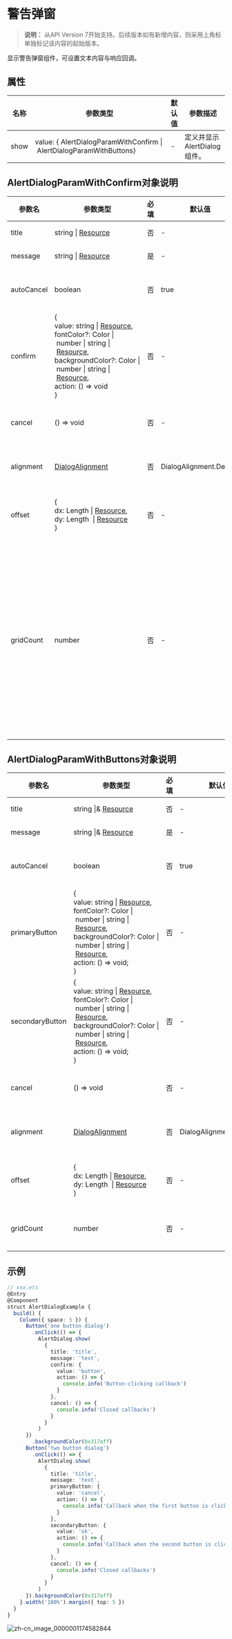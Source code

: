 # 警告弹窗

>  **说明：**
> 从API Version 7开始支持。后续版本如有新增内容，则采用上角标单独标记该内容的起始版本。


显示警告弹窗组件，可设置文本内容与响应回调。


## 属性

| 名称 | 参数类型 | 默认值 | 参数描述 |
| -------- | -------- | -------- | -------- |
| show | value:&nbsp;{&nbsp;AlertDialogParamWithConfirm&nbsp;\|&nbsp;AlertDialogParamWithButtons} | - | 定义并显示AlertDialog组件。 |

## AlertDialogParamWithConfirm对象说明
| 参数名 | 参数类型 | 必填 | 默认值 | 参数描述 |
| -------- | -------- | -------- | -------- | -------- |
| title | string&nbsp;\|&nbsp;[Resource](ts-types.md#resource) | 否 | - | 弹窗标题。 |
| message | string&nbsp;\|&nbsp;[Resource](ts-types.md#resource) | 是 | - | 弹窗内容。 |
| autoCancel | boolean | 否 | true | 点击遮障层时，是否关闭弹窗。 |
| confirm | {<br/>value:&nbsp;string&nbsp;\|&nbsp;[Resource](ts-types.md#resource),<br/>fontColor?:&nbsp;Color&nbsp;\|&nbsp;number&nbsp;\|&nbsp;string&nbsp;\|&nbsp;[Resource](ts-types.md#resource),<br/>backgroundColor?:&nbsp;Color&nbsp;\|&nbsp;number&nbsp;\|&nbsp;string&nbsp;\|&nbsp;[Resource](ts-types.md#resource),<br/>action:&nbsp;()&nbsp;=&gt;&nbsp;void<br/>} | 否 | - | 确认按钮的文本内容、文本色、按钮背景色和点击回调。 |
| cancel | ()&nbsp;=&gt;&nbsp;void | 否 | - | 点击遮障层关闭dialog时的回调。 |
| alignment | [DialogAlignment](ts-methods-custom-dialog-box.md#dialogalignment枚举说明) | 否 | DialogAlignment.Default | 弹窗在竖直方向上的对齐方式。 |
| offset | {<br/>dx:&nbsp;Length&nbsp;\|&nbsp;[Resource](ts-types.md#resource),<br/>dy:&nbsp;Length&nbsp;&nbsp;\|&nbsp;[Resource](ts-types.md#resource)<br/>} | 否 | - | 弹窗相对alignment所在位置的偏移量。 |
| gridCount | number | 否 | - | 弹窗容器宽度所占用栅格数。<br/>**说明：**<br/>当gridCount小于等于0时，弹窗宽度是固定的；大于0时，按照设置的数值显示宽度，最大值为4，若值为小数，则向下取整。 |

## AlertDialogParamWithButtons对象说明
| 参数名 | 参数类型 | 必填 | 默认值 | 参数描述 |
| -------- | -------- | -------- | -------- | -------- |
| title | string&nbsp;\|&&nbsp;[Resource](ts-types.md#resource) | 否 | - | 弹窗标题。 |
| message | string&nbsp;\|&&nbsp;[Resource](ts-types.md#resource) | 是 | - | 弹窗内容。 |
| autoCancel | boolean | 否 | true | 点击遮障层时，是否关闭弹窗。 |
| primaryButton | {<br/>value:&nbsp;string&nbsp;\|&nbsp;[Resource](ts-types.md#resource),<br/>fontColor?:&nbsp;Color&nbsp;\|&nbsp;number&nbsp;\|&nbsp;string&nbsp;\|&nbsp;[Resource](ts-types.md#resource),<br/>backgroundColor?:&nbsp;Color&nbsp;\|&nbsp;number&nbsp;\|&nbsp;string&nbsp;\|&nbsp;[Resource](ts-types.md#resource),<br/>action:&nbsp;()&nbsp;=&gt;&nbsp;void;<br/>} | 否 | - | 按钮的文本内容、文本色、按钮背景色和点击回调。 |
| secondaryButton | {<br/>value:&nbsp;string&nbsp;\|&nbsp;[Resource](ts-types.md#resource),<br/>fontColor?:&nbsp;Color&nbsp;\|&nbsp;number&nbsp;\|&nbsp;string&nbsp;\|&nbsp;[Resource](ts-types.md#resource),<br/>backgroundColor?:&nbsp;Color&nbsp;\|&nbsp;number&nbsp;\|&nbsp;string&nbsp;\|&nbsp;[Resource](ts-types.md#resource),<br/>action:&nbsp;()&nbsp;=&gt;&nbsp;void;<br/>} | 否 | - | 按钮的文本内容、文本色、按钮背景色和点击回调。 |
| cancel | ()&nbsp;=&gt;&nbsp;void | 否 | - | 点击遮障层关闭dialog时的回调。 |
| alignment | [DialogAlignment](ts-methods-custom-dialog-box.md#dialogalignment枚举说明) | 否 | DialogAlignment.Default | 弹窗在竖直方向上的对齐方式。 |
| offset | {<br/>dx:&nbsp;Length&nbsp;\|&nbsp;[Resource](ts-types.md#resource),<br/>dy:&nbsp;Length&nbsp;&nbsp;\|&nbsp;[Resource](ts-types.md#resource)<br/>} | 否 | - | 弹窗相对alignment所在位置的偏移量。 |
| gridCount | number | 否 | - | 弹窗容器宽度所占用栅格数。 |


## 示例

```ts
// xxx.ets
@Entry
@Component
struct AlertDialogExample {
  build() {
    Column({ space: 5 }) {
      Button('one button dialog')
        .onClick(() => {
          AlertDialog.show(
            {
              title: 'title',
              message: 'text',
              confirm: {
                value: 'button',
                action: () => {
                  console.info('Button-clicking callback')
                }
              },
              cancel: () => {
                console.info('Closed callbacks')
              }
            }
          )
      })
        .backgroundColor(0x317aff)
      Button('two button dialog')
        .onClick(() => {
          AlertDialog.show(
            {
              title: 'title',
              message: 'text',
              primaryButton: {
                value: 'cancel',
                action: () => {
                  console.info('Callback when the first button is clicked')
                }
              },
              secondaryButton: {
                value: 'ok',
                action: () => {
                  console.info('Callback when the second button is clicked')
                }
              },
              cancel: () => {
                console.info('Closed callbacks')
              }
            }
          )
      }).backgroundColor(0x317aff)
    }.width('100%').margin({ top: 5 })
  }
}
```

![zh-cn_image_0000001174582844](figures/zh-cn_image_0000001174582844.gif)
